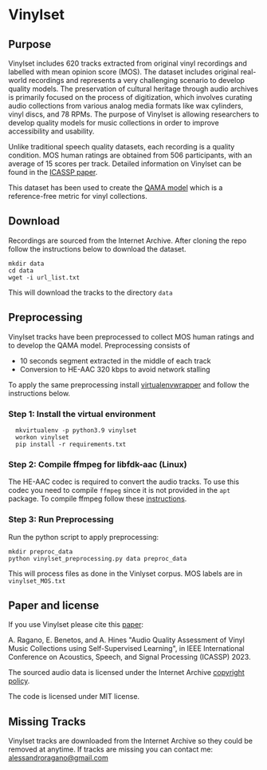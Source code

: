 # Vinylset
## Purpose
Vinylset includes 620 tracks extracted from original vinyl recordings and labelled with mean opinion score (MOS). The dataset includes original real-world recordings and represents a very challenging scenario to develop quality models. The preservation of cultural heritage through audio archives is primarily focused on the process of digitization, which involves curating audio collections from various analog media formats like wax cylinders, vinyl discs, and 78 RPMs. The purpose of Vinylset is allowing researchers to develop quality models for music collections in order to improve accessibility and usability.

Unlike traditional speech quality datasets, each recording is a quality condition. MOS human ratings are obtained from 506 participants, with an average of 15 scores per track.
Detailed information on Vinylset can be found in the [ICASSP paper](https://ieeexplore.ieee.org/stamp/stamp.jsp?tp=&arnumber=10096274). 

This dataset has been used to create the [QAMA model](https://github.com/alessandroragano/music-archive-quality-prediction) which is a reference-free metric for vinyl collections. 

## Download
Recordings are sourced from the Internet Archive. After cloning the repo follow the instructions below to download the dataset. 

```
mkdir data
cd data
wget -i url_list.txt
```

This will download the tracks to the directory `data`

## Preprocessing
Vinylset tracks have been preprocessed to collect MOS human ratings and to develop the QAMA model. Preprocessing consists of 
* 10 seconds segment extracted in the middle of each track
* Conversion to HE-AAC 320 kbps to avoid network stalling

To apply the same preprocessing install [virtualenvwrapper](https://virtualenvwrapper.readthedocs.io/en/latest/) and follow the instructions below.

### Step 1: Install the virtual environment
```
  mkvirtualenv -p python3.9 vinylset
  workon vinylset
  pip install -r requirements.txt
```

### Step 2: Compile ffmpeg for libfdk-aac (Linux)
The HE-AAC codec is required to convert the audio tracks. To use this codec you need to compile `ffmpeg` since it is not provided in the `apt` package.
To compile ffmpeg follow these [instructions](https://trac.ffmpeg.org/wiki/CompilationGuide/Ubuntu).

### Step 3: Run Preprocessing 
Run the python script to apply preprocessing:
```
mkdir preproc_data
python vinylset_preprocessing.py data preproc_data
```
This will process files as done in the Vinlyset corpus.
MOS labels are in `vinylset_MOS.txt`

## Paper and license
If you use Vinylset please cite this [paper](https://ieeexplore.ieee.org/stamp/stamp.jsp?tp=&arnumber=10096274): 

A. Ragano, E. Benetos, and A. Hines "Audio Quality Assessment of Vinyl Music Collections using Self-Supervised Learning", in IEEE International Conference on Acoustics, Speech, and Signal Processing (ICASSP) 2023.


The sourced audio data is licensed under the Internet Archive [copyright policy](https://help.archive.org/help/rights/).

The code is licensed under MIT license.

## Missing Tracks
Vinylset tracks are downloaded from the Internet Archive so they could be removed at anytime. If tracks are missing you can contact me: alessandroragano@gmail.com
